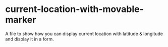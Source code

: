 # current-location-with-movable-marker
A file to show how you can display current location with latitude &amp; longitude and display it in a form.
